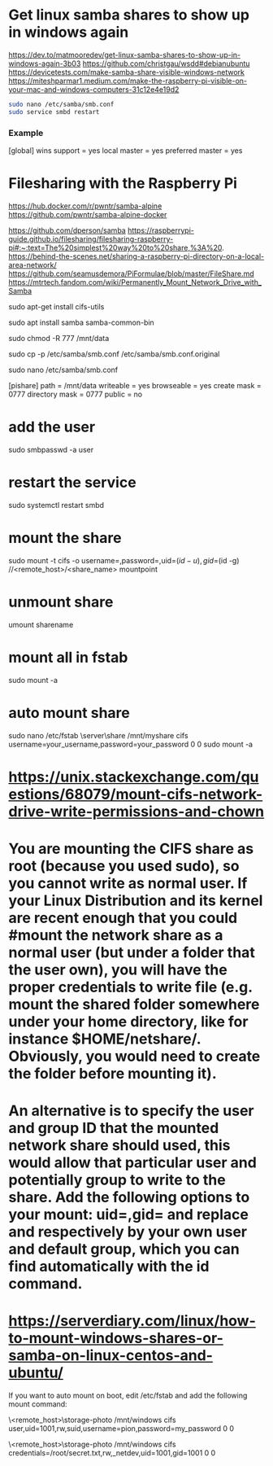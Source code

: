 # Get linux samba shares to show up in windows again
https://dev.to/matmooredev/get-linux-samba-shares-to-show-up-in-windows-again-3b03
https://github.com/christgau/wsdd#debianubuntu
https://devicetests.com/make-samba-share-visible-windows-network
https://miteshparmar1.medium.com/make-the-raspberry-pi-visible-on-your-mac-and-windows-computers-31c12e4e19d2

```bash
sudo nano /etc/samba/smb.conf
sudo service smbd restart
```

### Example
[global]
wins support = yes
local master = yes
preferred master = yes

# Filesharing with the Raspberry Pi
https://hub.docker.com/r/pwntr/samba-alpine
https://github.com/pwntr/samba-alpine-docker

https://github.com/dperson/samba
https://raspberrypi-guide.github.io/filesharing/filesharing-raspberry-pi#:~:text=The%20simplest%20way%20to%20share,%3A%20.
https://behind-the-scenes.net/sharing-a-raspberry-pi-directory-on-a-local-area-network/
https://github.com/seamusdemora/PiFormulae/blob/master/FileShare.md
https://mtrtech.fandom.com/wiki/Permanently_Mount_Network_Drive_with_Samba

sudo apt-get install cifs-utils

sudo apt install samba samba-common-bin

sudo chmod -R 777 /mnt/data

sudo cp -p /etc/samba/smb.conf /etc/samba/smb.conf.original

sudo nano /etc/samba/smb.conf

[pishare]
path = /mnt/data
writeable = yes
browseable = yes
create mask = 0777
directory mask = 0777
public = no

# add the user
sudo smbpasswd -a user

# restart the service
sudo systemctl restart smbd

# mount the share
sudo mount -t cifs -o username=<username>,password=<password>,uid=$(id -u),gid=$(id -g) //<remote_host>/<share_name> mountpoint

# unmount share
umount sharename

# mount all in fstab
sudo mount -a

# auto mount share
sudo nano /etc/fstab
\\server\share /mnt/myshare cifs username=your_username,password=your_password 0 0
sudo mount -a

# https://unix.stackexchange.com/questions/68079/mount-cifs-network-drive-write-permissions-and-chown
# You are mounting the CIFS share as root (because you used sudo), so you cannot write as normal user. If your Linux Distribution and its kernel are recent enough that you could #mount the network share as a normal user (but under a folder that the user own), you will have the proper credentials to write file (e.g. mount the shared folder somewhere under your home directory, like for instance $HOME/netshare/. Obviously, you would need to create the folder before mounting it).

# An alternative is to specify the user and group ID that the mounted network share should used, this would allow that particular user and potentially group to write to the share. Add the following options to your mount: uid=<user>,gid=<group> and replace <user> and <group> respectively by your own user and default group, which you can find automatically with the id command.

# https://serverdiary.com/linux/how-to-mount-windows-shares-or-samba-on-linux-centos-and-ubuntu/
If you want to auto mount on boot, edit /etc/fstab and add the following mount command:

\\<remote_host>\storage-photo /mnt/windows cifs user,uid=1001,rw,suid,username=pion,password=my_password 0 0

\\<remote_host>\storage-photo /mnt/windows cifs credentials=/root/secret.txt,rw,_netdev,uid=1001,gid=1001 0 0